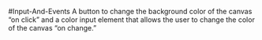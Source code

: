 #Input-And-Events
A button to change the background color of the canvas “on click” and a color input element that allows the user to change the color of the canvas “on change.”